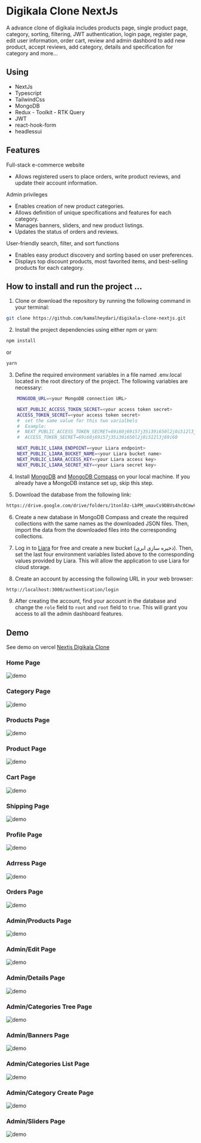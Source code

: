 # Digikala Clone NextJs

A advance clone of digikala includes products page, single product page, category, sorting, filtering, JWT authentication, login page, register page, edit user information, order cart, review and admin dashbord to add new product, accept reviews, add category, details and specification for category and more...

## Using

- NextJs
- Typescript
- TailwindCss
- MongoDB
- Redux - Toolkit - RTK Query
- JWT
- react-hook-form
- headlessui

## Features
Full-stack e-commerce website
- Allows registered users to place orders, write product reviews, and update their account information.

Admin privileges
- Enables creation of new product categories.
- Allows definition of unique specifications and features for each category.
- Manages banners, sliders, and new product listings.
- Updates the status of orders and reviews.

User-friendly search, filter, and sort functions
- Enables easy product discovery and sorting based on user preferences.
- Displays top discount products, most favorited items, and best-selling products for each category.

## How to install and run the project ...

1. Clone or download the repository by running the following command in your terminal:

```bash
git clone https://github.com/kamalheydari/digikala-clone-nextjs.git
```

2. Install the project dependencies using either npm or yarn:

```bash
npm install
```
or
```bash
yarn 
```

3. Define the required environment variables in a file named .env.local located in the root directory of the project. The following variables are necessary:
```bash
    MONGODB_URL=<your MongoDB connection URL>

    NEXT_PUBLIC_ACCESS_TOKEN_SECRET=<your access token secret>
    ACCESS_TOKEN_SECRET=<your access token secret>
    #  set the same value for this two varialbels
    #  Example:
    #  NEXT_PUBLIC_ACCESS_TOKEN_SECRET=69i60j69i57j35i39i650l2j0i512l3j69i60
    #  ACCESS_TOKEN_SECRET=69i60j69i57j35i39i650l2j0i512l3j69i60

    NEXT_PUBLIC_LIARA_ENDPOINT=<your Liara endpoint>
    NEXT_PUBLIC_LIARA_BUCKET_NAME=<your Liara bucket name>
    NEXT_PUBLIC_LIARA_ACCESS_KEY=<your Liara access key>
    NEXT_PUBLIC_LIARA_SECRET_KEY=<your Liara secret key>

```

4. Install [MongoDB](https://www.mongodb.com/try/download/community-kubernetes-operator) and [MongoDB Compass](https://www.mongodb.com/products/compass) on your local machine. If you already have a MongoDB instance set up, skip this step.

5. Download the database from the following link:
```bash
https://drive.google.com/drive/folders/1tonl8z-LbPM_umavCs9DBVs4hc0CmwVd?usp=sharing
```

6. Create a new database in MongoDB Compass and create the required collections with the same names as the downloaded JSON files. Then, import the data from the downloaded files into the corresponding collections.

7. Log in to [Liara](https://liara.ir/) for free and create a new bucket (ذخیره سازی ابری). Then, set the last four environment variables listed above to the corresponding values provided by Liara. This will allow the application to use Liara for cloud storage.

8. Create an account by accessing the following URL in your web browser:
```bash
http://localhost:3000/authentication/login
```

9. After creating the account, find your account in the database and change the `role` field to `root` and `root` field to `true`. This will grant you access to all the admin dashboard features.

## Demo

See demo on vercel
[Nextjs Digikala Clone](https://digikala-clone-nextjs-p.vercel.app/)

### Home Page

![demo](https://digikala-clone-heydari-db.storage.iran.liara.space/digikala-demo/demo_01.png)

### Category Page

![demo](https://digikala-clone-heydari-db.storage.iran.liara.space/digikala-demo/demo_02.png)

### Products Page

![demo](https://digikala-clone-heydari-db.storage.iran.liara.space/digikala-demo/demo_03.png)

### Product Page

![demo](https://digikala-clone-heydari-db.storage.iran.liara.space/digikala-demo/demo_04.png)

### Cart Page

![demo](https://digikala-clone-heydari-db.storage.iran.liara.space/digikala-demo/demo_05.png)

### Shipping Page

![demo](https://digikala-clone-heydari-db.storage.iran.liara.space/digikala-demo/demo_06.png)

### Profile Page

![demo](https://digikala-clone-heydari-db.storage.iran.liara.space/digikala-demo/demo_07.png)

### Adrress Page

![demo](https://digikala-clone-heydari-db.storage.iran.liara.space/digikala-demo/demo_08.png)

### Orders Page

![demo](https://digikala-clone-heydari-db.storage.iran.liara.space/digikala-demo/demo_09.png)

### Admin/Products Page

![demo](https://digikala-clone-heydari-db.storage.iran.liara.space/digikala-demo/demo_10.png)

### Admin/Edit Page

![demo](https://digikala-clone-heydari-db.storage.iran.liara.space/digikala-demo/demo_11.png)

### Admin/Details Page

![demo](https://digikala-clone-heydari-db.storage.iran.liara.space/digikala-demo/demo_12.png)

### Admin/Categories Tree Page

![demo](https://digikala-clone-heydari-db.storage.iran.liara.space/digikala-demo/demo_13.png)

### Admin/Banners Page

![demo](https://digikala-clone-heydari-db.storage.iran.liara.space/digikala-demo/demo_14.png)

### Admin/Categories List Page

![demo](https://digikala-clone-heydari-db.storage.iran.liara.space/digikala-demo/demo_15.png)

### Admin/Category Create Page

![demo](https://digikala-clone-heydari-db.storage.iran.liara.space/digikala-demo/demo_16.png)

### Admin/Sliders Page

![demo](https://digikala-clone-heydari-db.storage.iran.liara.space/digikala-demo/demo_17.png)
